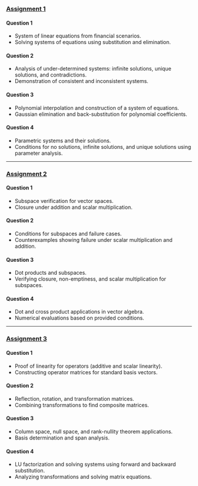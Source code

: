 ### [Assignment 1](Assignment1.pdf)
#### Question 1
- System of linear equations from financial scenarios.
- Solving systems of equations using substitution and elimination.

#### Question 2
- Analysis of under-determined systems: infinite solutions, unique solutions, and contradictions.
- Demonstration of consistent and inconsistent systems.

#### Question 3
- Polynomial interpolation and construction of a system of equations.
- Gaussian elimination and back-substitution for polynomial coefficients.

#### Question 4
- Parametric systems and their solutions.
- Conditions for no solutions, infinite solutions, and unique solutions using parameter analysis.

---

### [Assignment 2](Assignment2.pdf)
#### Question 1
- Subspace verification for vector spaces.
- Closure under addition and scalar multiplication.

#### Question 2
- Conditions for subspaces and failure cases.
- Counterexamples showing failure under scalar multiplication and addition.

#### Question 3
- Dot products and subspaces.
- Verifying closure, non-emptiness, and scalar multiplication for subspaces.

#### Question 4
- Dot and cross product applications in vector algebra.
- Numerical evaluations based on provided conditions.

---

### [Assignment 3](Assignment3.pdf)
#### Question 1
- Proof of linearity for operators (additive and scalar linearity).
- Constructing operator matrices for standard basis vectors.

#### Question 2
- Reflection, rotation, and transformation matrices.
- Combining transformations to find composite matrices.

#### Question 3
- Column space, null space, and rank-nullity theorem applications.
- Basis determination and span analysis.

#### Question 4
- LU factorization and solving systems using forward and backward substitution.
- Analyzing transformations and solving matrix equations.
